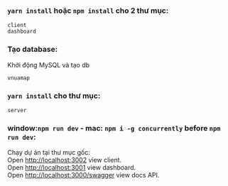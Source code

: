 ### `yarn install` hoặc `npm install` cho 2 thư mục:
```
client
dashboard
```
### Tạo database:
Khởi động MySQL và tạo db
```
vnuamap
```

### `yarn install` cho thư mục:
```
server
```

### window:`npm run dev` - mac: `npm i -g concurrently` before `npm run dev`:
Chạy dự án tại thư mục gốc:
<br>
Open [http://localhost:3002](http://localhost:3002)  view client.
<br/>
Open [http://localhost:3001](http://localhost:3001) view dashboard.
<br/>
Open [http://localhost:3000/swagger](http://localhost:3000/swagger) view docs API.

